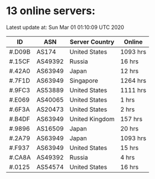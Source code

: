 # 13 online servers:

Latest update at: Sun Mar 01 01:10:09 UTC 2020

| ID | ASN | Server Country | Online |
| -- | --- | -------------- | ------ |
| #.D09B | AS174 | United States | 1093 hrs |
| #.15CF | AS49392 | Russia | 16 hrs |
| #.42A0 | AS63949 | Japan | 12 hrs |
| #.7F1D | AS63949 | Singapore | 1264 hrs |
| #.9FC3 | AS53889 | United States | 1111 hrs |
| #.E069 | AS40065 | United States | 1 hrs |
| #.6F3A | AS20473 | United States | 2 hrs |
| #.B4DF | AS63949 | United Kingdom | 157 hrs |
| #.9896 | AS16509 | Japan | 20 hrs |
| #.2A79 | AS63949 | Japan | 1093 hrs |
| #.F937 | AS63949 | United States | 15 hrs |
| #.CA8A | AS49392 | Russia | 4 hrs |
| #.0125 | AS54574 | United States | 16 hrs |

